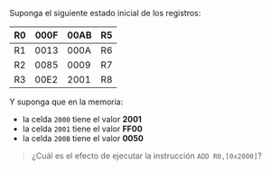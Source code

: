 Suponga el siguiente estado inicial de los registros:

| R0 | 000F | 00AB | R5 |
|----|------|------|----|
| R1 | 0013 | 000A | R6 | 
| R2 | 0085 | 0009 | R7 |
| R3 | 00E2 | 2001 | R8 |

Y suponga que en la memoria:

* la celda ```2000``` tiene el valor **2001**
* la celda ```2001``` tiene el valor **FF00**
* la celda ```200B``` tiene el valor **0050**
 
> ¿Cuál es el efecto de ejecutar la instrucción ```ADD R0,[0x2000]```?
